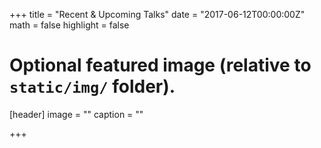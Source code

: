+++
title = "Recent & Upcoming Talks"
date = "2017-06-12T00:00:00Z"
math = false
highlight = false

# Optional featured image (relative to `static/img/` folder).
[header]
image = ""
caption = ""

+++
